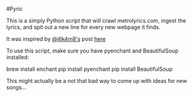 #Pyric

This is a simply Python script that will crawl metrolyrics.com, ingest the lyrics, and spit out a new line for every new webpage it finds.

It was inspired by [@j6k4m8's](http://github.com/j6k4m8) post [here](blog.jordan.matelsky.com/markov/)

To use this script, make sure you have pyenchant and BeautifulSoup installed:

brew install enchant
pip install pyenchant
pip install BeautifulSoup

This might actually be a not that bad way to come up with ideas for new songs...
